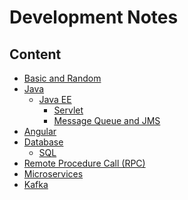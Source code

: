 # Development Notes

## Content
* [Basic and Random](/basicRandom/basic-random.md)
* [Java]()
  * [Java EE](/java/javaee.md)
    * [Servlet](/java/javaee.md)
    * [Message Queue and JMS](/java/jms.md)
* [Angular](angular/angular6.md)
* [Database]()
  * [SQL](/database/sql.md)
* [Remote Procedure Call (RPC)](/otherTopics/rpc.md)
* [Microservices](/otherTopics/microservices.md)
* [Kafka](/otherTopics/kafka.md)

